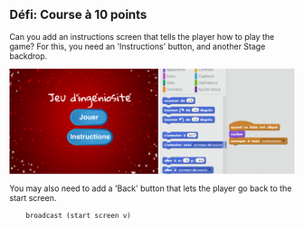 ## Défi: Course à 10 points

Can you add an instructions screen that tells the player how to play the game? For this, you need an 'Instructions' button, and another Stage backdrop.

![capture d'écran](images/brain-instructions.png)

You may also need to add a 'Back' button that lets the player go back to the start screen.

```blocks3
    broadcast (start screen v)
```